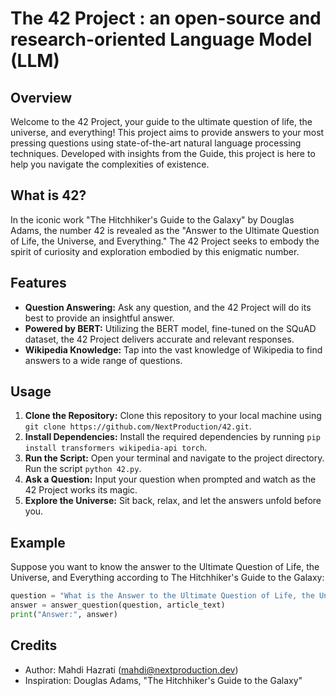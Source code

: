 # The 42 Project : an open-source and research-oriented Language Model (LLM)

## Overview

Welcome to the 42 Project, your guide to the ultimate question of life, the universe, and everything! This project aims to provide answers to your most pressing questions using state-of-the-art natural language processing techniques. Developed with insights from the Guide, this project is here to help you navigate the complexities of existence.

## What is 42?

In the iconic work "The Hitchhiker's Guide to the Galaxy" by Douglas Adams, the number 42 is revealed as the "Answer to the Ultimate Question of Life, the Universe, and Everything." The 42 Project seeks to embody the spirit of curiosity and exploration embodied by this enigmatic number.

## Features

- **Question Answering:** Ask any question, and the 42 Project will do its best to provide an insightful answer.
- **Powered by BERT:** Utilizing the BERT model, fine-tuned on the SQuAD dataset, the 42 Project delivers accurate and relevant responses.
- **Wikipedia Knowledge:** Tap into the vast knowledge of Wikipedia to find answers to a wide range of questions.

## Usage

1. **Clone the Repository:** Clone this repository to your local machine using `git clone https://github.com/NextProduction/42.git`.
2. **Install Dependencies:** Install the required dependencies by running `pip install transformers wikipedia-api torch`.
3. **Run the Script:** Open your terminal and navigate to the project directory. Run the script `python 42.py`.
4. **Ask a Question:** Input your question when prompted and watch as the 42 Project works its magic.
5. **Explore the Universe:** Sit back, relax, and let the answers unfold before you.

## Example

Suppose you want to know the answer to the Ultimate Question of Life, the Universe, and Everything according to The Hitchhiker's Guide to the Galaxy:

```python
question = "What is the Answer to the Ultimate Question of Life, the Universe, and Everything?"
answer = answer_question(question, article_text)
print("Answer:", answer)
```


## Credits
- Author: Mahdi Hazrati (mahdi@nextproduction.dev)
- Inspiration: Douglas Adams, "The Hitchhiker's Guide to the Galaxy"

